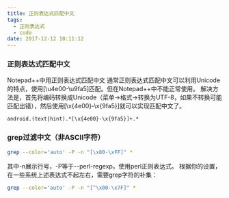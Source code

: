 ```yaml
---
title: 正则表达式匹配中文
tags:
  - 正则表达式
  - code
date: 2017-12-12 10:11:12
---
```


### 正则表达式匹配中文

Notepad++中用正则表达式匹配中文 通常正则表达式匹配中文可以利用Unicode的特点，使用[\u4e00-\u9fa5]匹配。但在Notepad++中不能正常使用。
解决方法是，首先将编码转换成Unicode（菜单->格式->转换为UTF-8，如果不转换可能匹配出错），然后使用[\x{4e00}-\x{9fa5}]就可以实现匹配中文了。
```
android.(text|hint).*[\x{4e00}-\x{9fa5}]+.*
```

### grep过滤中文（非ASCII字符）

```Bash
grep --color='auto' -P -n "[\x80-\xFF]" *
```
其中-n展示行号，-P等于--perl-regexp，使用perl正则表达式。
根据你的设置，在一些系统上述表达式不起左右，需要grep字符的补集：
```Bash
grep --color='auto' -P -n "[^\x00-\x7F]" *
```
